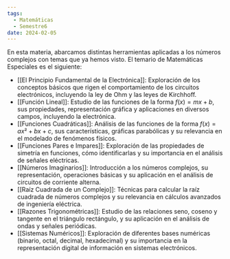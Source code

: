```yaml
---
tags:
  - Matemáticas
  - Semestre6
date: 2024-02-05
---
```

En esta materia, abarcamos distintas herramientas aplicadas a los números complejos con temas que ya hemos visto.  El temario de Matemáticas Especiales es el siguiente:

- [[El Principio Fundamental de la Electrónica]]: Exploración de los conceptos básicos que rigen el comportamiento de los circuitos electrónicos, incluyendo la ley de Ohm y las leyes de Kirchhoff.
- [[Función Lineal]]: Estudio de las funciones de la forma $f(x) = mx + b$, sus propiedades, representación gráfica y aplicaciones en diversos campos, incluyendo la electrónica.
- [[Funciones Cuadráticas]]: Análisis de las funciones de la forma $f(x) = ax² + bx + c$, sus características, gráficas parabólicas y su relevancia en el modelado de fenómenos físicos.
- [[Funciones Pares e Impares]]: Exploración de las propiedades de simetría en funciones, cómo identificarlas y su importancia en el análisis de señales eléctricas.
- [[Números Imaginarios]]: Introducción a los números complejos, su representación, operaciones básicas y su aplicación en el análisis de circuitos de corriente alterna.
- [[Raíz Cuadrada de un Complejo]]: Técnicas para calcular la raíz cuadrada de números complejos y su relevancia en cálculos avanzados de ingeniería eléctrica.
- [[Razones Trigonométricas]]: Estudio de las relaciones seno, coseno y tangente en el triángulo rectángulo, y su aplicación en el análisis de ondas y señales periódicas.
- [[Sistemas Numéricos]]: Exploración de diferentes bases numéricas (binario, octal, decimal, hexadecimal) y su importancia en la representación digital de información en sistemas electrónicos.




